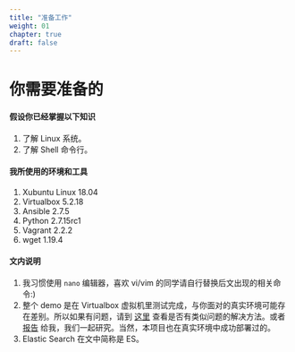 ```yaml
---
title: "准备工作"
weight: 01
chapter: true
draft: false
---
```


# 你需要准备的

#### 假设你已经掌握以下知识

1. 了解 Linux 系统。
2. 了解 Shell 命令行。

#### 我所使用的环境和工具

1. Xubuntu Linux 18.04
2. Virtualbox 5.2.18
3. Ansible 2.7.5
4. Python 2.7.15rc1
5. Vagrant 2.2.2
6. wget 1.19.4

#### 文内说明

1. 我习惯使用 `nano` 编辑器，喜欢 vi/vim 的同学请自行替换后文出现的相关命令:)
2. 整个 demo 是在 Virtualbox 虚拟机里测试完成，与你面对的真实环境可能存在差别。所以如果有问题，请到 [这里](https://gitee.com/bottlelee/ansible-elk-deploy/issues) 查看是否有类似问题的解决方法。或者 [报告](https://gitee.com/bottlelee/ansible-elk-deploy/issues/new) 给我，我们一起研究。当然，本项目也在真实环境中成功部署过的。
3. Elastic Search 在文中简称是 ES。
